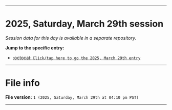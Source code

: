 
***

# 2025, Saturday, March 29th session

_Session data for this day is available in a separate repository._

**Jump to the specific entry:**

- [:octocat: `Click/tap here to go the 2025, March 29th entry`](https://github.com/seanpm2001/SeansLifeArchive_Images_TinyTower_Y2025/tree/SeansLifeArchive_Images_TinyTower_Y2025_Main-dev/2025/03_March/29/)

***

# File info

**File version:** `1 (2025, Saturday, March 29th at 04:10 pm PST)`

***

